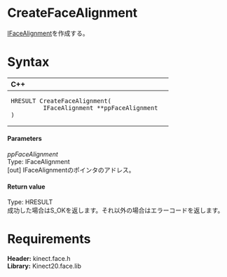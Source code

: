 CreateFaceAlignment  
===================  

[IFaceAlignment](../Interfaces/IFaceAlignment_Interface.md)を作成する。 <span id="syntaxSection"></span>

Syntax  
======  

<table>
<colgroup>
<col width="100%" />
</colgroup>
<thead>
<tr class="header">
<th align="left">C++</th>
</tr>
</thead>
<tbody>
<tr class="odd">
<td align="left"><pre><code>HRESULT CreateFaceAlignment(  
         IFaceAlignment **ppFaceAlignment  
)</code></pre></td>
</tr>
</tbody>
</table>

<span id="ID4EG"></span>
#### Parameters  

*ppFaceAlignment*    
Type: IFaceAlignment  
[out] IFaceAlignmentのポインタのアドレス。  

<span id="ID4EN"></span>
#### Return value  

Type: HRESULT  
成功した場合はS\_OKを返します。それ以外の場合はエラーコードを返します。  

<span id="requirements"></span>

Requirements  
============  

**Header:** kinect.face.h  
**Library:** Kinect20.face.lib  



<!--Please do not edit the data in the comment block below.-->
<!--
TOCTitle : CreateFaceAlignment
RLTitle : CreateFaceAlignment
KeywordK : CreateFaceAlignment
KeywordF : CreateFaceAlignment
KeywordF : Microsoft.Kinect.face.CreateFaceAlignment(IFaceAlignment@)
KeywordA : M:Microsoft.Kinect.face.CreateFaceAlignment(IFaceAlignment@)
AssetID : M:Microsoft.Kinect.face.CreateFaceAlignment(IFaceAlignment@)
Locale : en-us
CommunityContent : 1
APIType : Managed
APILocation : 
APIName : Microsoft.Kinect.face.CreateFaceAlignment
TargetOS : Windows
TopicType : kbSyntax
DevLang : C++
DocSet : K4Wv2
ProjType : K4Wv2Proj
Technology : Kinect for Windows
Product : Kinect for Windows SDK v2
productversion : 20
-->
